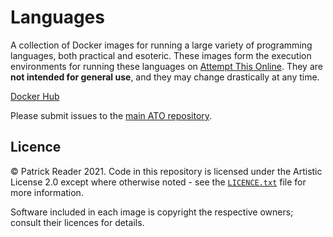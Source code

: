 # Languages
A collection of Docker images for running a large variety of programming languages, both practical and esoteric. These
images form the execution environments for running these languages on [Attempt This Online](https://ato.pxeger.com).
They are **not intended for general use**, and they may change drastically at any time.

[Docker Hub](https://hub.docker.com/u/attemptthisonline)

Please submit issues to the [main ATO repository](https://github.com/attempt-this-online/attempt-this-online/issues).

## Licence
© Patrick Reader 2021. Code in this repository is licensed under the Artistic License 2.0 except where otherwise
noted - see the [`LICENCE.txt`](./LICENCE.txt) file for more information.

Software included in each image is copyright the respective owners; consult their licences for details.
